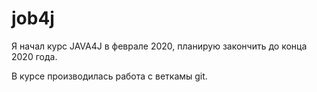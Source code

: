 # job4j

Я начал курс JAVA4J в феврале 2020, планирую закончить до конца 2020 года.

В курсе производилась работа с веткамы git. 